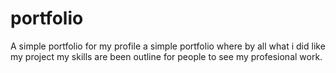 # portfolio
A simple portfolio for my profile
a simple portfolio where by all what i did like my project my skills are been outline for people to see my profesional work.

